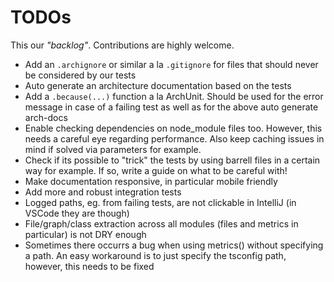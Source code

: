 # TODOs

This our _"backlog"_. Contributions are highly welcome.

- Add an `.archignore` or similar a la `.gitignore` for files that should never be considered by our tests
- Auto generate an architecture documentation based on the tests
- Add a `.because(...)` function a la ArchUnit. Should be used for the error message in case of a failing test as well as for the above auto generate arch-docs
- Enable checking dependencies on node_module files too. However, this needs a careful eye regarding performance. Also keep caching issues in mind if solved via parameters for example.
- Check if its possible to "trick" the tests by using barrell files in a certain way for example. If so, write a guide on what to be careful with!
- Make documentation responsive, in particular mobile friendly
- Add more and robust integration tests
- Logged paths, eg. from failing tests, are not clickable in IntelliJ (in VSCode they are though)
- File/graph/class extraction across all modules (files and metrics in particular) is not DRY enough
- Sometimes there occurrs a bug when using metrics() without specifying a path. An easy workaround is to just specify the tsconfig path, however, this needs to be fixed
